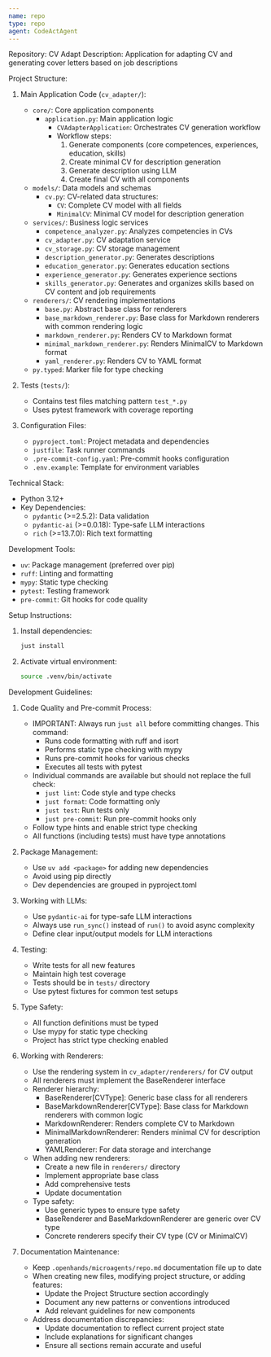 ```yaml
---
name: repo
type: repo
agent: CodeActAgent
---
```


Repository: CV Adapt
Description: Application for adapting CV and generating cover letters based on job descriptions

Project Structure:
1. Main Application Code (`cv_adapter/`):
   - `core/`: Core application components
     - `application.py`: Main application logic
       * `CVAdapterApplication`: Orchestrates CV generation workflow
       * Workflow steps:
         1. Generate components (core competences, experiences, education, skills)
         2. Create minimal CV for description generation
         3. Generate description using LLM
         4. Create final CV with all components
   - `models/`: Data models and schemas
     - `cv.py`: CV-related data structures:
       * `CV`: Complete CV model with all fields
       * `MinimalCV`: Minimal CV model for description generation
   - `services/`: Business logic services
     - `competence_analyzer.py`: Analyzes competencies in CVs
     - `cv_adapter.py`: CV adaptation service
     - `cv_storage.py`: CV storage management
     - `description_generator.py`: Generates descriptions
     - `education_generator.py`: Generates education sections
     - `experience_generator.py`: Generates experience sections
     - `skills_generator.py`: Generates and organizes skills based on CV content and job requirements
   - `renderers/`: CV rendering implementations
     - `base.py`: Abstract base class for renderers
     - `base_markdown_renderer.py`: Base class for Markdown renderers with common rendering logic
     - `markdown_renderer.py`: Renders CV to Markdown format
     - `minimal_markdown_renderer.py`: Renders MinimalCV to Markdown format
     - `yaml_renderer.py`: Renders CV to YAML format
   - `py.typed`: Marker file for type checking

2. Tests (`tests/`):
   - Contains test files matching pattern `test_*.py`
   - Uses pytest framework with coverage reporting

3. Configuration Files:
   - `pyproject.toml`: Project metadata and dependencies
   - `justfile`: Task runner commands
   - `.pre-commit-config.yaml`: Pre-commit hooks configuration
   - `.env.example`: Template for environment variables

Technical Stack:
- Python 3.12+
- Key Dependencies:
  - `pydantic` (>=2.5.2): Data validation
  - `pydantic-ai` (>=0.0.18): Type-safe LLM interactions
  - `rich` (>=13.7.0): Rich text formatting

Development Tools:
- `uv`: Package management (preferred over pip)
- `ruff`: Linting and formatting
- `mypy`: Static type checking
- `pytest`: Testing framework
- `pre-commit`: Git hooks for code quality

Setup Instructions:
1. Install dependencies:
   ```bash
   just install
   ```
2. Activate virtual environment:
   ```bash
   source .venv/bin/activate
   ```

Development Guidelines:
1. Code Quality and Pre-commit Process:
   - IMPORTANT: Always run `just all` before committing changes. This command:
     * Runs code formatting with ruff and isort
     * Performs static type checking with mypy
     * Runs pre-commit hooks for various checks
     * Executes all tests with pytest
   - Individual commands are available but should not replace the full check:
     * `just lint`: Code style and type checks
     * `just format`: Code formatting only
     * `just test`: Run tests only
     * `just pre-commit`: Run pre-commit hooks only
   - Follow type hints and enable strict type checking
   - All functions (including tests) must have type annotations

2. Package Management:
   - Use `uv add <package>` for adding new dependencies
   - Avoid using pip directly
   - Dev dependencies are grouped in pyproject.toml

3. Working with LLMs:
   - Use `pydantic-ai` for type-safe LLM interactions
   - Always use `run_sync()` instead of `run()` to avoid async complexity
   - Define clear input/output models for LLM interactions

4. Testing:
   - Write tests for all new features
   - Maintain high test coverage
   - Tests should be in `tests/` directory
   - Use pytest fixtures for common test setups

5. Type Safety:
   - All function definitions must be typed
   - Use mypy for static type checking
   - Project has strict type checking enabled

6. Working with Renderers:
   - Use the rendering system in `cv_adapter/renderers/` for CV output
   - All renderers must implement the BaseRenderer interface
   - Renderer hierarchy:
     * BaseRenderer[CVType]: Generic base class for all renderers
     * BaseMarkdownRenderer[CVType]: Base class for Markdown renderers with common logic
     * MarkdownRenderer: Renders complete CV to Markdown
     * MinimalMarkdownRenderer: Renders minimal CV for description generation
     * YAMLRenderer: For data storage and interchange
   - When adding new renderers:
     * Create a new file in `renderers/` directory
     * Implement appropriate base class
     * Add comprehensive tests
     * Update documentation
   - Type safety:
     * Use generic types to ensure type safety
     * BaseRenderer and BaseMarkdownRenderer are generic over CV type
     * Concrete renderers specify their CV type (CV or MinimalCV)

7. Documentation Maintenance:
   - Keep `.openhands/microagents/repo.md` documentation file up to date
   - When creating new files, modifying project structure, or adding features:
     * Update the Project Structure section accordingly
     * Document any new patterns or conventions introduced
     * Add relevant guidelines for new components
   - Address documentation discrepancies:
     * Update documentation to reflect current project state
     * Include explanations for significant changes
     * Ensure all sections remain accurate and useful
